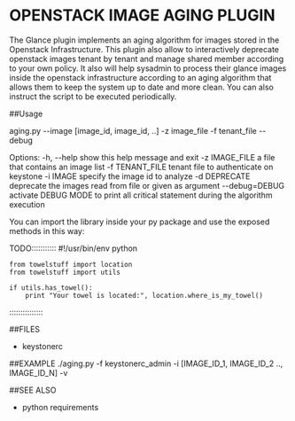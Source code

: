 OPENSTACK IMAGE AGING PLUGIN
=======

The Glance plugin implements an aging algorithm for images stored in the Openstack Infrastructure.
This plugin also allow to interactively deprecate openstack images tenant by tenant and manage shared member
according to your own policy.
It also will help sysadmin to process their glance images inside the openstack infrastructure according to an aging
algorithm  that allows them to keep the system up to date and more clean. 
You can also instruct the  script to be executed periodically.

##Usage

aging.py --image [image\_id, image\_id, ..] -z image\_file -f  tenant\_file --debug

Options:
	 -h, --help   		show this help message and exit
     -z IMAGE_FILE     	a file that contains an image list
     -f TENANT_FILE    	tenant file to authenticate on keystone
     -i IMAGE     		specify the image id to analyze
     -d  DEPRECATE 		deprecate  the images read from file or  given as argument
     --debug=DEBUG		activate DEBUG MODE to print all  critical  statement during the algorithm execution

You can import the library inside your py package and use the exposed methods in this way:

TODO:::::::::::
	#!/usr/bin/env python
	
	from towelstuff import location
	from towelstuff import utils

	if utils.has_towel():
		print "Your towel is located:", location.where_is_my_towel()
:::::::::::::::


##FILES

+ keystonerc


##EXAMPLE
       ./aging.py   -f   keystonerc_admin   -i   [IMAGE_ID_1,  IMAGE_ID_2  .., IMAGE_ID_N] -v



##SEE ALSO
+ python requirements


